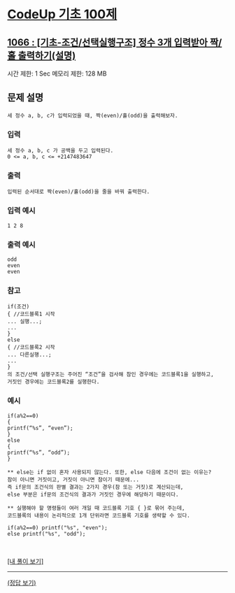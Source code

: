 # [CodeUp 기초 100제](https://codeup.kr/problem.php)

## [1066 : [기초-조건/선택실행구조] 정수 3개 입력받아 짝/홀 출력하기(설명)](https://codeup.kr/problem.php?id=1066)

시간 제한: 1 Sec 메모리 제한: 128 MB

## 문제 설명

    세 정수 a, b, c가 입력되었을 때, 짝(even)/홀(odd)을 출력해보자.

### 입력

    세 정수 a, b, c 가 공백을 두고 입력된다.
    0 <= a, b, c <= +2147483647

### 출력

    입력된 순서대로 짝(even)/홀(odd)을 줄을 바꿔 출력한다.

### 입력 예시

    1 2 8

### 출력 예시

    odd
    even
    even 

### 참고
    if(조건)
    { //코드블록1 시작
    ... 실행...;
    ...
    }
    else
    { //코드블록2 시작
    ... 다른실행...;
    ...
    }
    의 조건/선택 실행구조는 주어진 “조건”을 검사해 참인 경우에는 코드블록1을 실행하고,
    거짓인 경우에는 코드블록2를 실행한다.

### 예시

    if(a%2==0)
    {
    printf(“%s”, “even”);
    }
    else
    {
    printf(“%s”, “odd”);
    }

    ** else는 if 없이 혼자 사용되지 않는다. 또한, else 다음에 조건이 없는 이유는?
    참이 아니면 거짓이고, 거짓이 아니면 참이기 때문에...
    즉 if문의 조건식의 판별 결과는 2가지 경우(참 또는 거짓)로 계산되는데,
    else 부분은 if문의 조건식의 결과가 거짓인 경우에 해당하기 때문이다.

    ** 실행해야 할 명령들이 여러 개일 때 코드블록 기호 { }로 묶어 주는데,
    코드블록의 내용이 논리적으로 1개 단위라면 코드블록 기호를 생략할 수 있다.

    if(a%2==0) printf("%s", "even");
    else printf("%s", "odd");

</br>

[[내 풀이 보기]](https://github.com/flexboni/code_up/blob/master/1066/myCode.cpp)

---

[(정답 보기)](https://codeup.kr/showsource.php?id=425089)